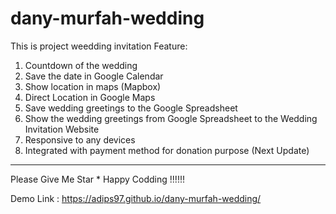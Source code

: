 # dany-murfah-wedding
This is project weedding invitation
Feature:
  1. Countdown of the wedding
  2. Save the date in Google Calendar
  3. Show location in maps (Mapbox)
  4. Direct Location in Google Maps
  5. Save wedding greetings to the Google Spreadsheet
  6. Show the wedding greetings from Google Spreadsheet to the Wedding Invitation Website
  7. Responsive to any devices
  8. Integrated with payment method for donation purpose (Next Update)
------------------------------------------------------------------------------------------
Please Give Me Star *
  Happy Codding !!!!!!


Demo Link : https://adips97.github.io/dany-murfah-wedding/
